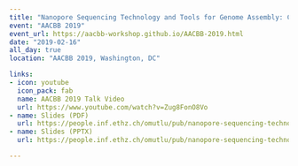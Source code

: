 ```yaml
---
title: "Nanopore Sequencing Technology and Tools for Genome Assembly: Computational Analysis of the Current State, Bottlenecks and Future Directions"
event: "AACBB 2019"
event_url: https://aacbb-workshop.github.io/AACBB-2019.html
date: "2019-02-16"
all_day: true
location: "AACBB 2019, Washington, DC"

links:
- icon: youtube
  icon_pack: fab
  name: AACBB 2019 Talk Video
  url: https://www.youtube.com/watch?v=Zug8FonO8Vo
- name: Slides (PDF)
  url: https://people.inf.ethz.ch/omutlu/pub/nanopore-sequencing-technology-and-tools-for-genome-assembly-AACBB18-talk.pdf
- name: Slides (PPTX)
  url: https://people.inf.ethz.ch/omutlu/pub/nanopore-sequencing-technology-and-tools-for-genome-assembly-AACBB18-talk.pptx

---
```


